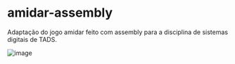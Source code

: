 # amidar-assembly
Adaptação do jogo amidar feito com assembly para a disciplina de sistemas digitais de TADS.

![image](https://user-images.githubusercontent.com/56327949/167416374-f055904c-408d-443e-9008-ca9c3637510f.png)
